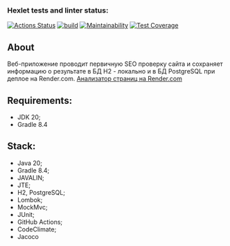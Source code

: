 ### Hexlet tests and linter status:
[![Actions Status](https://github.com/daniilvasutin/java-project-72/actions/workflows/hexlet-check.yml/badge.svg)](https://github.com/daniilvasutin/java-project-72/actions)
[![build](https://github.com/daniilvasutin/java-project-72/actions/workflows/build.yml/badge.svg)](https://github.com/daniilvasutin/java-project-72/actions/workflows/build.yml)
[![Maintainability](https://api.codeclimate.com/v1/badges/77430164b58b000b2f5d/maintainability)](https://codeclimate.com/github/daniilvasutin/java-project-72/maintainability)
[![Test Coverage](https://api.codeclimate.com/v1/badges/77430164b58b000b2f5d/test_coverage)](https://codeclimate.com/github/daniilvasutin/java-project-72/test_coverage)

## About
Веб-приложение проводит первичную SEO проверку сайта и сохраняет информацию о результате в БД H2 - локально и в БД PostgreSQL при деплое на Render.com. 
[Анализатор страниц на Render.com](https://without-app.onrender.com)

## Requirements:
* JDK 20;
* Gradle 8.4

## Stack:
* Java 20;
* Gradle 8.4;
* JAVALIN;
* JTE;
* H2, PostgreSQL;
* Lombok;
* MockMvc;
* JUnit;
* GitHub Actions;
* CodeClimate;
* Jacoco

